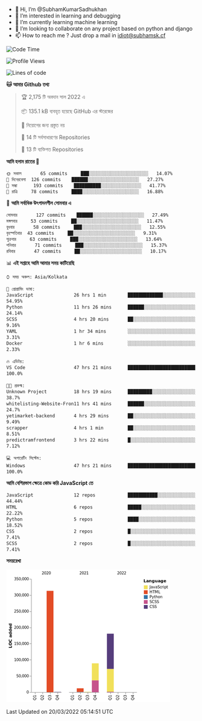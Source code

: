 - 👋 Hi, I’m @SubhamKumarSadhukhan
- 👀 I’m interested in learning and debugging
- 🌱 I’m currently learning machine learning
- 💞️ I’m looking to collaborate on any project based on python and django
- 📫 How to reach me ?
      Just drop a mail in idiot@subhamsk.cf

<!---
SubhamKumarSadhukhan/SubhamKumarSadhukhan is a ✨ special ✨ repository because its `README.md` (this file) appears on your GitHub profile.
You can click the Preview link to take a look at your changes.
--->


<!--START_SECTION:waka-->
![Code Time](http://img.shields.io/badge/Code%20Time-297%20hrs%2046%20mins-blue)

![Profile Views](http://img.shields.io/badge/%E0%A6%AA%E0%A7%8D%E0%A6%B0%E0%A7%8B%E0%A6%AB%E0%A6%BE%E0%A6%87%E0%A6%B2%20%E0%A6%A6%E0%A6%B0%E0%A7%8D%E0%A6%B6%E0%A6%A8-0-blue)

![Lines of code](https://img.shields.io/badge/%E0%A6%B9%E0%A7%8D%E0%A6%AF%E0%A6%BE%E0%A6%B2%E0%A7%8B%20%E0%A6%93%E0%A6%AF%E0%A6%BC%E0%A6%BE%E0%A6%B0%E0%A7%8D%E0%A6%B2%E0%A7%8D%E0%A6%A1%20%E0%A6%A5%E0%A7%87%E0%A6%95%E0%A7%87%20%E0%A6%86%E0%A6%AE%E0%A6%BF%20%E0%A6%B2%E0%A6%BF%E0%A6%96%E0%A7%87%E0%A6%9B%E0%A6%BF-597%20Thousand%20%E0%A6%95%E0%A7%8B%E0%A6%A1%E0%A7%87%E0%A6%B0%20%E0%A6%B2%E0%A6%BE%E0%A6%87%E0%A6%A8-blue)

**🐱 আমার Github তথ্য** 

> 🏆 2,175 টি অবদান সাল 2022 এ
 > 
> 📦 135.1 kB ব্যবহৃত হয়েছে GitHub এর স্টরেজের 
 > 
> 🚫 নিয়োগের জন্য প্রস্তুত নয়
 > 
> 📜 14 টি সর্বসাধারণের Repositories 
 > 
> 🔑 13 টি ব্যক্তিগত Repositories  
 > 
**আমি হলাম রাতের 🦉** 

```text
🌞 সকাল       65 commits     ███░░░░░░░░░░░░░░░░░░░░░░   14.07% 
🌆 দিনেরবেলা  126 commits    ██████░░░░░░░░░░░░░░░░░░░   27.27% 
🌃 সন্ধা      193 commits    ██████████░░░░░░░░░░░░░░░   41.77% 
🌙 রাত্রি     78 commits     ████░░░░░░░░░░░░░░░░░░░░░   16.88%

```
📅 **আমি সর্বাধিক উৎপাদনশীল সোমবার এ** 

```text
সোমবার       127 commits    ██████░░░░░░░░░░░░░░░░░░░   27.49% 
মঙ্গলবার     53 commits     ██░░░░░░░░░░░░░░░░░░░░░░░   11.47% 
বুধবার       58 commits     ███░░░░░░░░░░░░░░░░░░░░░░   12.55% 
বৃহস্পতিবার  43 commits     ██░░░░░░░░░░░░░░░░░░░░░░░   9.31% 
শুক্রবার     63 commits     ███░░░░░░░░░░░░░░░░░░░░░░   13.64% 
শনিবার       71 commits     ███░░░░░░░░░░░░░░░░░░░░░░   15.37% 
রবিবার       47 commits     ██░░░░░░░░░░░░░░░░░░░░░░░   10.17%

```


📊 **এই সপ্তাহে আমি আমার সময় কাটিয়েছি** 

```text
⌚︎ সময় অঞ্চল: Asia/Kolkata

💬 প্রোগ্রামিং ভাষা: 
JavaScript               26 hrs 1 min        █████████████░░░░░░░░░░░░   54.95% 
Python                   11 hrs 26 mins      ██████░░░░░░░░░░░░░░░░░░░   24.14% 
SCSS                     4 hrs 20 mins       ██░░░░░░░░░░░░░░░░░░░░░░░   9.16% 
YAML                     1 hr 34 mins        ░░░░░░░░░░░░░░░░░░░░░░░░░   3.31% 
Docker                   1 hr 6 mins         ░░░░░░░░░░░░░░░░░░░░░░░░░   2.33%

🔥 এডিটর: 
VS Code                  47 hrs 21 mins      █████████████████████████   100.0%

🐱‍💻 প্রকল্ম: 
Unknown Project          18 hrs 19 mins      █████████░░░░░░░░░░░░░░░░   38.7% 
whitelisting-Website-Fron11 hrs 41 mins      ██████░░░░░░░░░░░░░░░░░░░   24.7% 
yetimarket-backend       4 hrs 29 mins       ██░░░░░░░░░░░░░░░░░░░░░░░   9.49% 
scrapper                 4 hrs 1 min         ██░░░░░░░░░░░░░░░░░░░░░░░   8.51% 
predictramfrontend       3 hrs 22 mins       █░░░░░░░░░░░░░░░░░░░░░░░░   7.12%

💻 অপারেটিং সিস্টেম: 
Windows                  47 hrs 21 mins      █████████████████████████   100.0%

```

**আমি বেশিরভাগ ক্ষেত্রে কোড করি JavaScript তে** 

```text
JavaScript               12 repos            ███████████░░░░░░░░░░░░░░   44.44% 
HTML                     6 repos             █████░░░░░░░░░░░░░░░░░░░░   22.22% 
Python                   5 repos             ████░░░░░░░░░░░░░░░░░░░░░   18.52% 
CSS                      2 repos             █░░░░░░░░░░░░░░░░░░░░░░░░   7.41% 
SCSS                     2 repos             █░░░░░░░░░░░░░░░░░░░░░░░░   7.41%

```


**সময়রেখা**

![Chart not found](https://raw.githubusercontent.com/SubhamKumarSadhukhan/SubhamKumarSadhukhan/main/charts/bar_graph.png) 


 Last Updated on 20/03/2022 05:14:51 UTC
<!--END_SECTION:waka-->
